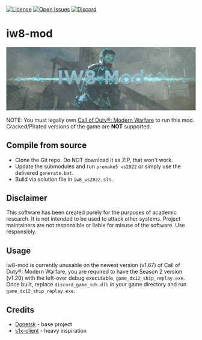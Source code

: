 <!--# Deprecation Notice
This project is unmaintained and no longer supported. Support regarding this project will be instantly dismissed with no help given.

---

<p align="center">
  <img src="/github/assets/donetskbanner.png?raw=true" />
</p>

---

<p align="center">
  <img src="https://img.shields.io/github/v/release/ProjectDonetsk/Donetsk?style=for-the-badge&color=6437c4&include_prereleases">
  <a href="https://discord.gg/banabyte"><img src="https://img.shields.io/discord/945420505157083208?color=6437c4&label=discord&logo=discord&logoColor=ffffff&style=for-the-badge"></a>
  <img src="https://img.shields.io/github/languages/code-size/ProjectDonetsk/Donetsk?style=for-the-badge&color=6437c4&label=size">
</p>

## About
Project Donetsk is an attempt to create a modder-friendly Modern Warfare 2019 with a server browser and GSC.

**The project is currently in beta. Bugs and issues are expected.**

## Features
- Custom content (maps, weapons, cosmetics).
- Server browser.

## Common Issues
- ```Failed to initialize TACT client: E_STORAGE_INIT (25), Invalid build info ```
  - Right click on game folder and uncheck "read-only"
- ```Fatal Error (Of any variety)```
  - Right click on game folder and uncheck "read-only"
- ```DirectX call failed with error: DX ERROR UNKNOWN[OX8000FFFF]. ```
  - This is a DirectX error. The best solution is to reinstall Windows from a recovery USB, but you may have some sucess in simply repairing your Windows installation
-->

[![License](https://img.shields.io/gitlab/license/xifil/iw8-mod.svg)](https://gitlab.com/xifil/iw8-mod/-/blob/develop/LICENSE)
[![Open Issues](https://img.shields.io/gitlab/issues/open/xifil/iw8-mod.svg)](https://gitlab.com/xifil/iw8-mod/-/issues)
[![Discord](https://img.shields.io/discord/769966964030046298?color=%237289DA&label=members&logo=discord&logoColor=%23FFFFFF)](https://discord.gg/dPzJajt)

# iw8-mod

<p align="center">
  <img src="assets/github/banner.png?raw=true" />
</p>

NOTE: You must legally own [Call of Duty®: Modern Warfare](https://store.steampowered.com/app/2000950/) to run this mod. Cracked/Pirated versions of the game are **NOT** supported.

## Compile from source

- Clone the Git repo. Do NOT download it as ZIP, that won't work.
- Update the submodules and run `premake5 vs2022` or simply use the delivered `generate.bat`.
- Build via solution file in `iw8_vs2022.sln`.
<!--
### Premake arguments

| Argument                    | Description                                    |
|:----------------------------|:-----------------------------------------------|
| `--copy-to=PATH`            | Optional, copy the EXE to a custom folder after build, define the path here if wanted. |
| `--dev-build`               | Enable development builds of the client. |

<br/>-->

## Disclaimer

This software has been created purely for the purposes of
academic research. It is not intended to be used to attack
other systems. Project maintainers are not responsible or
liable for misuse of the software. Use responsibly.

## Usage

iw8-mod is currently unusable on the newest version (v1.67)
of Call of Duty®: Modern Warfare, you are required to have
the Season 2 version (v1.20) with the left-over debug
executable, `game_dx12_ship_replay.exe`. Once built, replace
`discord_game_sdk.dll` in your game directory and run
`game_dx12_ship_replay.exe`.

## Credits

- [Donetsk](https://github.com/ProjectDonetsk/Donetsk) - base project
- [s1x-client](https://github.com/HeartbeatingForCenturies/s1x-client) - heavy inspiration

